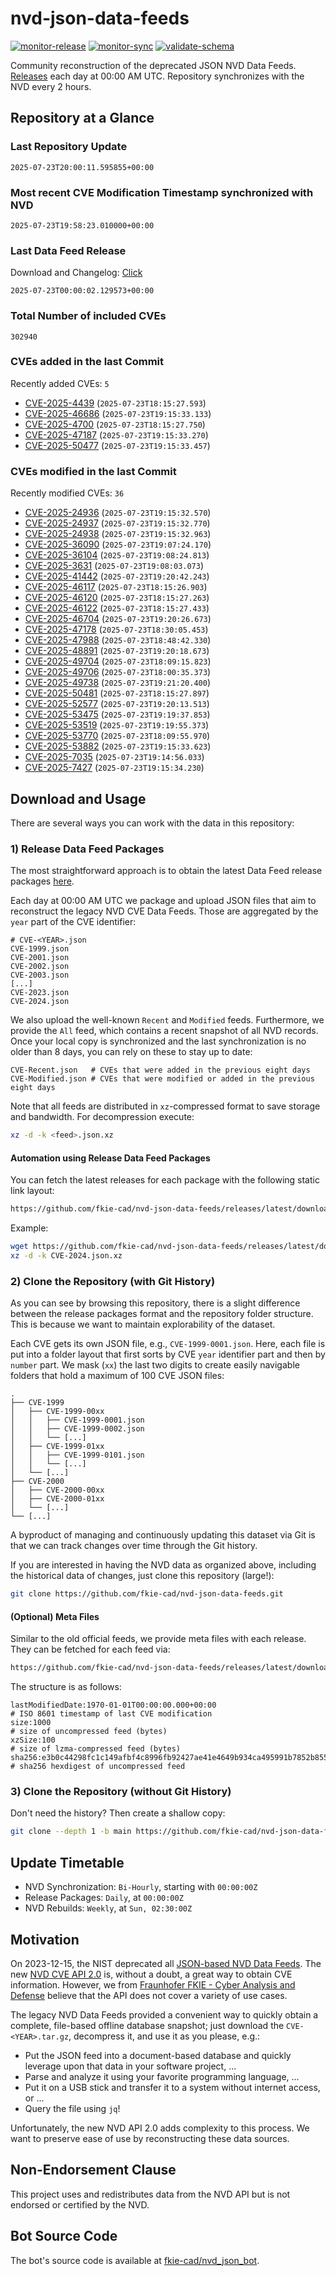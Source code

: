 # nvd-json-data-feeds

[![monitor-release](https://github.com/fkie-cad/nvd-json-data-feeds/actions/workflows/monitor_release.yml/badge.svg)](https://github.com/fkie-cad/nvd-json-data-feeds/actions/workflows/monitor_release.yml)
[![monitor-sync](https://github.com/fkie-cad/nvd-json-data-feeds/actions/workflows/monitor_sync.yml/badge.svg)](https://github.com/fkie-cad/nvd-json-data-feeds/actions/workflows/monitor_sync.yml)
[![validate-schema](https://github.com/fkie-cad/nvd-json-data-feeds/actions/workflows/validate_schema.yml/badge.svg)](https://github.com/fkie-cad/nvd-json-data-feeds/actions/workflows/validate_schema.yml)

Community reconstruction of the deprecated JSON NVD Data Feeds.
[Releases](https://github.com/fkie-cad/nvd-json-data-feeds/releases/latest) each day at 00:00 AM UTC.
Repository synchronizes with the NVD every 2 hours.

## Repository at a Glance

### Last Repository Update

```plain
2025-07-23T20:00:11.595855+00:00
```

### Most recent CVE Modification Timestamp synchronized with NVD

```plain
2025-07-23T19:58:23.010000+00:00
```

### Last Data Feed Release

Download and Changelog: [Click](https://github.com/fkie-cad/nvd-json-data-feeds/releases/latest)

```plain
2025-07-23T00:00:02.129573+00:00
```

### Total Number of included CVEs

```plain
302940
```

### CVEs added in the last Commit

Recently added CVEs: `5`

- [CVE-2025-4439](CVE-2025/CVE-2025-44xx/CVE-2025-4439.json) (`2025-07-23T18:15:27.593`)
- [CVE-2025-46686](CVE-2025/CVE-2025-466xx/CVE-2025-46686.json) (`2025-07-23T19:15:33.133`)
- [CVE-2025-4700](CVE-2025/CVE-2025-47xx/CVE-2025-4700.json) (`2025-07-23T18:15:27.750`)
- [CVE-2025-47187](CVE-2025/CVE-2025-471xx/CVE-2025-47187.json) (`2025-07-23T19:15:33.270`)
- [CVE-2025-50477](CVE-2025/CVE-2025-504xx/CVE-2025-50477.json) (`2025-07-23T19:15:33.457`)


### CVEs modified in the last Commit

Recently modified CVEs: `36`

- [CVE-2025-24936](CVE-2025/CVE-2025-249xx/CVE-2025-24936.json) (`2025-07-23T19:15:32.570`)
- [CVE-2025-24937](CVE-2025/CVE-2025-249xx/CVE-2025-24937.json) (`2025-07-23T19:15:32.770`)
- [CVE-2025-24938](CVE-2025/CVE-2025-249xx/CVE-2025-24938.json) (`2025-07-23T19:15:32.963`)
- [CVE-2025-36090](CVE-2025/CVE-2025-360xx/CVE-2025-36090.json) (`2025-07-23T19:07:24.170`)
- [CVE-2025-36104](CVE-2025/CVE-2025-361xx/CVE-2025-36104.json) (`2025-07-23T19:08:24.813`)
- [CVE-2025-3631](CVE-2025/CVE-2025-36xx/CVE-2025-3631.json) (`2025-07-23T19:08:03.073`)
- [CVE-2025-41442](CVE-2025/CVE-2025-414xx/CVE-2025-41442.json) (`2025-07-23T19:20:42.243`)
- [CVE-2025-46117](CVE-2025/CVE-2025-461xx/CVE-2025-46117.json) (`2025-07-23T18:15:26.903`)
- [CVE-2025-46120](CVE-2025/CVE-2025-461xx/CVE-2025-46120.json) (`2025-07-23T18:15:27.263`)
- [CVE-2025-46122](CVE-2025/CVE-2025-461xx/CVE-2025-46122.json) (`2025-07-23T18:15:27.433`)
- [CVE-2025-46704](CVE-2025/CVE-2025-467xx/CVE-2025-46704.json) (`2025-07-23T19:20:26.673`)
- [CVE-2025-47178](CVE-2025/CVE-2025-471xx/CVE-2025-47178.json) (`2025-07-23T18:30:05.453`)
- [CVE-2025-47988](CVE-2025/CVE-2025-479xx/CVE-2025-47988.json) (`2025-07-23T18:48:42.330`)
- [CVE-2025-48891](CVE-2025/CVE-2025-488xx/CVE-2025-48891.json) (`2025-07-23T19:20:18.673`)
- [CVE-2025-49704](CVE-2025/CVE-2025-497xx/CVE-2025-49704.json) (`2025-07-23T18:09:15.823`)
- [CVE-2025-49706](CVE-2025/CVE-2025-497xx/CVE-2025-49706.json) (`2025-07-23T18:00:35.373`)
- [CVE-2025-49738](CVE-2025/CVE-2025-497xx/CVE-2025-49738.json) (`2025-07-23T19:21:20.400`)
- [CVE-2025-50481](CVE-2025/CVE-2025-504xx/CVE-2025-50481.json) (`2025-07-23T18:15:27.897`)
- [CVE-2025-52577](CVE-2025/CVE-2025-525xx/CVE-2025-52577.json) (`2025-07-23T19:20:13.513`)
- [CVE-2025-53475](CVE-2025/CVE-2025-534xx/CVE-2025-53475.json) (`2025-07-23T19:19:37.853`)
- [CVE-2025-53519](CVE-2025/CVE-2025-535xx/CVE-2025-53519.json) (`2025-07-23T19:19:55.373`)
- [CVE-2025-53770](CVE-2025/CVE-2025-537xx/CVE-2025-53770.json) (`2025-07-23T18:09:55.970`)
- [CVE-2025-53882](CVE-2025/CVE-2025-538xx/CVE-2025-53882.json) (`2025-07-23T19:15:33.623`)
- [CVE-2025-7035](CVE-2025/CVE-2025-70xx/CVE-2025-7035.json) (`2025-07-23T19:14:56.033`)
- [CVE-2025-7427](CVE-2025/CVE-2025-74xx/CVE-2025-7427.json) (`2025-07-23T19:15:34.230`)


## Download and Usage

There are several ways you can work with the data in this repository:

### 1) Release Data Feed Packages

The most straightforward approach is to obtain the latest Data Feed release packages [here](https://github.com/fkie-cad/nvd-json-data-feeds/releases/latest).

Each day at 00:00 AM UTC we package and upload JSON files that aim to reconstruct the legacy NVD CVE Data Feeds.
Those are aggregated by the `year` part of the CVE identifier:

```
# CVE-<YEAR>.json
CVE-1999.json
CVE-2001.json
CVE-2002.json
CVE-2003.json
[...]
CVE-2023.json
CVE-2024.json
```

We also upload the well-known `Recent` and `Modified` feeds.
Furthermore, we provide the `All` feed, which contains a recent snapshot of all NVD records.
Once your local copy is synchronized and the last synchronization is no older than 8 days, you can rely on these to stay up to date:

```plain
CVE-Recent.json   # CVEs that were added in the previous eight days
CVE-Modified.json # CVEs that were modified or added in the previous eight days
```

Note that all feeds are distributed in `xz`-compressed format to save storage and bandwidth.
For decompression execute:

```sh
xz -d -k <feed>.json.xz
```

#### Automation using Release Data Feed Packages

You can fetch the latest releases for each package with the following static link layout:

```sh
https://github.com/fkie-cad/nvd-json-data-feeds/releases/latest/download/CVE-<YEAR>.json.xz
```

Example:

```sh
wget https://github.com/fkie-cad/nvd-json-data-feeds/releases/latest/download/CVE-2024.json.xz
xz -d -k CVE-2024.json.xz
```

### 2) Clone the Repository (with Git History)

As you can see by browsing this repository, there is a slight difference between the release packages format and the repository folder structure.
This is because we want to maintain explorability of the dataset.

Each CVE gets its own JSON file, e.g., `CVE-1999-0001.json`.
Here, each file is put into a folder layout that first sorts by CVE `year` identifier part and then by `number` part.
We mask (`xx`) the last two digits to create easily navigable folders that hold a maximum of 100 CVE JSON files:

```plain
.
├── CVE-1999
│   ├── CVE-1999-00xx
│   │   ├── CVE-1999-0001.json
│   │   ├── CVE-1999-0002.json
│   │   └── [...]
│   ├── CVE-1999-01xx
│   │   ├── CVE-1999-0101.json
│   │   └── [...]
│   └── [...]
├── CVE-2000
│   ├── CVE-2000-00xx
│   ├── CVE-2000-01xx
│   └── [...]
└── [...]
```

A byproduct of managing and continuously updating this dataset via Git is that we can track changes over time through the Git history.

If you are interested in having the NVD data as organized above, including the historical data of changes, just clone this repository (large!):

```sh
git clone https://github.com/fkie-cad/nvd-json-data-feeds.git
```

#### (Optional) Meta Files

Similar to the old official feeds, we provide meta files with each release. They can be fetched for each feed via:

```sh
https://github.com/fkie-cad/nvd-json-data-feeds/releases/latest/download/CVE-<YEAR>.meta
```

The structure is as follows:

```plain
lastModifiedDate:1970-01-01T00:00:00.000+00:00                          # ISO 8601 timestamp of last CVE modification
size:1000                                                               # size of uncompressed feed (bytes)
xzSize:100                                                              # size of lzma-compressed feed (bytes)
sha256:e3b0c44298fc1c149afbf4c8996fb92427ae41e4649b934ca495991b7852b855 # sha256 hexdigest of uncompressed feed
```

### 3) Clone the Repository (without Git History)

Don't need the history? Then create a shallow copy:

```sh
git clone --depth 1 -b main https://github.com/fkie-cad/nvd-json-data-feeds.git
```


## Update Timetable

* NVD Synchronization: `Bi-Hourly`, starting with `00:00:00Z`
* Release Packages: `Daily`, at `00:00:00Z`
* NVD Rebuilds: `Weekly`, at `Sun, 02:30:00Z`


## Motivation

On 2023-12-15, the NIST deprecated all [JSON-based NVD Data Feeds](https://nvd.nist.gov/vuln/data-feeds#divRetirementBanner-1).
The new [NVD CVE API 2.0](https://nvd.nist.gov/developers/vulnerabilities) is, without a doubt, a great way to obtain CVE information.
However, we from [Fraunhofer FKIE - Cyber Analysis and Defense](https://www.fkie.fraunhofer.de/en/departments/cad.html) believe that the API does not cover a variety of use cases.

The legacy NVD Data Feeds provided a convenient way to quickly obtain a complete, file-based offline database snapshot; just download the `CVE-<YEAR>.tar.gz`, decompress it, and use it as you please, e.g.:

- Put the JSON feed into a document-based database and quickly leverage upon that data in your software project, ...
- Parse and analyze it using your favorite programming language, ...
- Put it on a USB stick and transfer it to a system without internet access, or ...
- Query the file using `jq`!

Unfortunately, the new NVD API 2.0 adds complexity to this process.
We want to preserve ease of use by reconstructing these data sources.

## Non-Endorsement Clause

This project uses and redistributes data from the NVD API but is not endorsed or certified by the NVD.

## Bot Source Code

The bot's source code is available at [fkie-cad/nvd\_json\_bot](https://github.com/fkie-cad/nvd_json_bot).